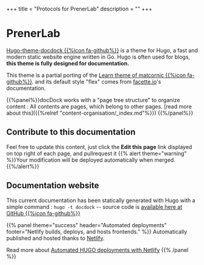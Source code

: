 +++
title = "Protocols for PrenerLab"
description = ""
+++

# PrenerLab
[Hugo-theme-docdock {{%icon fa-github%}}](https://github.com/vjeantet/hugo-theme-docdock) is a theme for Hugo, a fast and modern static website engine written in Go. Hugo is often used for blogs, **this theme is fully designed for documentation.**

This theme is a partial porting of the [Learn theme of matcornic {{%icon fa-github%}}](https://github.com/matcornic/hugo-theme-learn). and its default style "flex" comes from [facette.io](https://github.com/facette)'s documentation.

{{%panel%}}docDock works with a "page tree structure" to organize content : All contents are pages, which belong to other pages. [read more about this]({{%relref "content-organisation/_index.md"%}}) {{%/panel%}}


## Contribute to this documentation
Feel free to update this content, just click the **Edit this page** link displayed on top right of each page, and pullrequest it
{{% alert theme="warning" %}}Your modification will be deployed automatically when merged.{{%/alert%}}


## Documentation website
This current documentation has been statically generated with Hugo with a simple command : `hugo -t docdock` -- source code is [available here at GitHub {{%icon fa-github%}}](https://github.com/vjeantet/hugo-theme-docDock)

{{% panel theme="success" header="Automated deployments" footer="Netlify builds, deploys, and hosts  frontends." %}}
Automatically published and hosted thanks to [Netlify](https://www.netlify.com/).

Read more about [Automated HUGO deployments with Netlify](https://www.netlify.com/blog/2015/07/30/hosting-hugo-on-netlifyinsanely-fast-deploys/)
{{% /panel %}}


